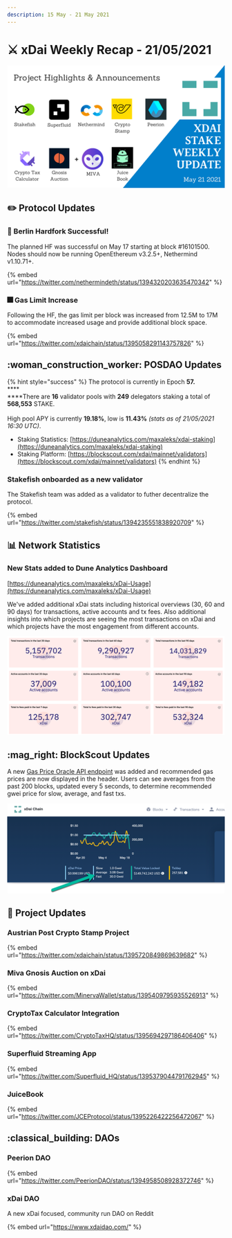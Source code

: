 ```yaml
---
description: 15 May - 21 May 2021
---
```


# ⚔️ xDai Weekly Recap - 21/05/2021

![](<../../../../.gitbook/assets/Weekly-update (1).png>)

## :pencil2: Protocol Updates

### :tada: Berlin Hardfork Successful!

The planned HF was successful on May 17 starting at block #16101500. Nodes should now be running OpenEthereum v3.2.5+, Nethermind v1.10.71+.

{% embed url="https://twitter.com/nethermindeth/status/1394320203635470342" %}

### :fireworks: Gas Limit Increase

Following the HF, the gas limit per block was increased from 12.5M to 17M to accommodate increased usage and provide additional block space.&#x20;

{% embed url="https://twitter.com/xdaichain/status/1395058291143757826" %}

## :woman\_construction\_worker: POSDAO Updates

{% hint style="success" %}
The protocol is currently in Epoch **57.**\
****\
****There are **16** validator pools with **249** delegators staking a total of **568,553** STAKE.\
\
High pool APY is currently **19.18%**, low is **11.43%** _(stats as of 21/05/2021 16:30 UTC)_.

* Staking Statistics: [https://duneanalytics.com/maxaleks/xdai-staking](https://duneanalytics.com/maxaleks/xdai-staking)
* Staking Platform: [https://blockscout.com/xdai/mainnet/validators](https://blockscout.com/xdai/mainnet/validators)
{% endhint %}

### Stakefish onboarded as a new validator

The Stakefish team was added as a validator to futher decentralize the protocol.

{% embed url="https://twitter.com/stakefish/status/1394235551838920709" %}

## 📊 Network Statistics

### New Stats added to Dune Analytics Dashboard

[https://duneanalytics.com/maxaleks/xDai-Usage](https://duneanalytics.com/maxaleks/xDai-Usage)

We've added additional xDai stats including historical overviews (30, 60 and 90 days) for transactions, active accounts and tx fees. Also additional insights into which projects are seeing the most transactions on xDai and which projects have the most engagement from different accounts.

![Screenshot May 21 2021](../../../../.gitbook/assets/new-stats.png)

## :mag\_right: BlockScout Updates

A new [Gas Price Oracle API endpoint](../../../../for-developers/developer-resources/gas-price-oracle.md) was added and recommended gas prices are now displayed in the header. Users can see averages from the past 200 blocks, updated every 5 seconds, to determine recommended gwei price for slow, average, and fast txs.

![](<../../../../.gitbook/assets/bs-1 (3).png>)

## :butterfly: Project Updates

### Austrian Post Crypto Stamp Project

{% embed url="https://twitter.com/xdaichain/status/1395720849869639682" %}

### Miva Gnosis Auction on xDai

{% embed url="https://twitter.com/MinervaWallet/status/1395409795935526913" %}

### CryptoTax Calculator Integration

{% embed url="https://twitter.com/CryptoTaxHQ/status/1395694297186406406" %}

### Superfluid Streaming App&#x20;

{% embed url="https://twitter.com/Superfluid_HQ/status/1395379044791762945" %}

### JuiceBook

{% embed url="https://twitter.com/JCEProtocol/status/1395226422256472067" %}

## :classical\_building: DAOs

### Peerion DAO

{% embed url="https://twitter.com/PeerionDAO/status/1394958508928372746" %}

### xDai DAO

A new xDai focused, community run DAO on Reddit

{% embed url="https://www.xdaidao.com/" %}

